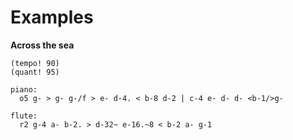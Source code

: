 # Examples

**Across the sea**

```alda
(tempo! 90)
(quant! 95)

piano:
  o5 g- > g- g-/f > e- d-4. < b-8 d-2 | c-4 e- d- d- <b-1/>g-

flute:
  r2 g-4 a- b-2. > d-32~ e-16.~8 < b-2 a- g-1

```
